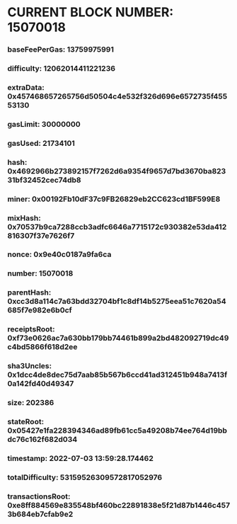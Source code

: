 # CURRENT BLOCK NUMBER: 15070018

### baseFeePerGas: 13759975991
### difficulty: 12062014411221236
### extraData: 0x457468657265756d50504c4e532f326d696e6572735f45553130
### gasLimit: 30000000
### gasUsed: 21734101
### hash: 0x4692966b273892157f7262d6a9354f9657d7bd3670ba82331bf32452cec74db8
### miner: 0x00192Fb10dF37c9FB26829eb2CC623cd1BF599E8
### mixHash: 0x70537b9ca7288ccb3adfc6646a7715172c930382e53da412816307f37e7626f7
### nonce: 0x9e40c0187a9fa6ca
### number: 15070018
### parentHash: 0xcc3d8a114c7a63bdd32704bf1c8df14b5275eea51c7620a54685f7e982e6b0cf
### receiptsRoot: 0xf73e0626ac7a630bb179bb74461b899a2bd482092719dc49c4bd5866f618d2ee
### sha3Uncles: 0x1dcc4de8dec75d7aab85b567b6ccd41ad312451b948a7413f0a142fd40d49347
### size: 202386
### stateRoot: 0x05427e1fa228394346ad89fb61cc5a49208b74ee764d19bbdc76c162f682d034
### timestamp: 2022-07-03 13:59:28.174462
### totalDifficulty: 53159526309572817052976
### transactionsRoot: 0xe8ff884569e835548bf460bc22891838e5f21d87b1446c4573b684eb7cfab9e2
